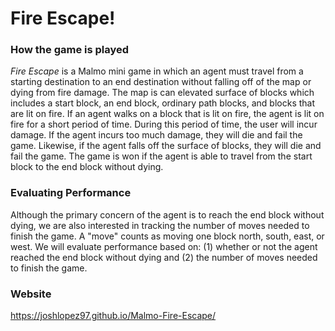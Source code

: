 # Fire Escape!
### How the game is played
*Fire Escape* is a Malmo mini game in which an agent must travel from a starting destination to an end destination without falling off of the map or dying from fire damage. The map is can elevated surface of blocks which includes a start block, an end block, ordinary path blocks, and blocks that are lit on fire. If an agent walks on a block that is lit on fire, the agent is lit on fire for a short period of time. During this period of time, the user will incur damage. If the agent incurs too much damage, they will die and fail the game. Likewise, if the agent falls off the surface of blocks, they will die and fail the game. The game is won if the agent is able to travel from the start block to the end block without dying.
### Evaluating Performance
Although the primary concern of the agent is to reach the end block without dying, we are also interested in tracking the number of moves needed to finish the game. A "move" counts as moving one block north, south, east, or west. We will evaluate performance based on: (1) whether or not the agent reached the end block without dying and (2) the number of moves needed to finish the game.

### Website
https://joshlopez97.github.io/Malmo-Fire-Escape/
